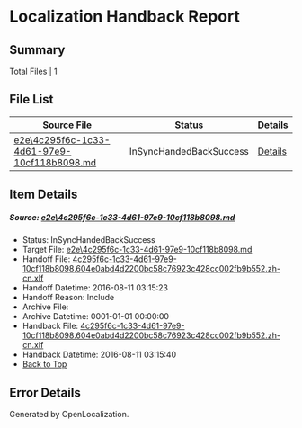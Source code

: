 # <a name='report-top'></a> Localization Handback Report

## Summary
 Total Files | 1

## File List
 Source File | Status | Details 
 ----------- | ------ | ------- 
 [e2e\4c295f6c-1c33-4d61-97e9-10cf118b8098.md](https://github.com/OpenLocalizationTestOrg/oltest/blob/be807e02c9435c7e217745cb30d7c5c9e177304e/e2e/4c295f6c-1c33-4d61-97e9-10cf118b8098.md) | InSyncHandedBackSuccess | [Details](#9b0567eb8ea816bc7be08129ab1519962b3ff9b31)

## Item Details
##### <a name='9b0567eb8ea816bc7be08129ab1519962b3ff9b31'></a> Source: [e2e\4c295f6c-1c33-4d61-97e9-10cf118b8098.md](https://github.com/OpenLocalizationTestOrg/oltest/blob/be807e02c9435c7e217745cb30d7c5c9e177304e/e2e/4c295f6c-1c33-4d61-97e9-10cf118b8098.md)
* Status: InSyncHandedBackSuccess
* Target File: [e2e\4c295f6c-1c33-4d61-97e9-10cf118b8098.md](https://github.com/OpenLocalizationTestOrg/ol-test-zhcn/blob/b9a26a760230cc0fe6382876bcc42058e7bf9f1a/e2e/4c295f6c-1c33-4d61-97e9-10cf118b8098.md)
* Handoff File: [4c295f6c-1c33-4d61-97e9-10cf118b8098.604e0abd4d2200bc58c76923c428cc002fb9b552.zh-cn.xlf](https://github.com/OpenLocalizationTestOrg/olhandoff-e2e/blob/5b390f7d82f552e03b4cf5790a99492d3379815c/ol-handoff/OpenLocalizationTestOrg/ol-test-zhcn/ci/ht/4c295f6c-1c33-4d61-97e9-10cf118b8098.604e0abd4d2200bc58c76923c428cc002fb9b552.zh-cn.xlf)
* Handoff Datetime: 2016-08-11 03:15:23
* Handoff Reason: Include
* Archive File: 
* Archive Datetime: 0001-01-01 00:00:00
* Handback File: [4c295f6c-1c33-4d61-97e9-10cf118b8098.604e0abd4d2200bc58c76923c428cc002fb9b552.zh-cn.xlf](https://github.com/OpenLocalizationTestOrg/olhandback-e2e/blob/5d352ba5fa9132a03bf9ca9bfaddcf4bbc211cb6/ol-handback/OpenLocalizationTestOrg/ol-test-zhcn/ci/ht/4c295f6c-1c33-4d61-97e9-10cf118b8098.604e0abd4d2200bc58c76923c428cc002fb9b552.zh-cn.xlf)
* Handback Datetime: 2016-08-11 03:15:40
* [Back to Top](#report-top)


## Error Details

Generated by OpenLocalization.
